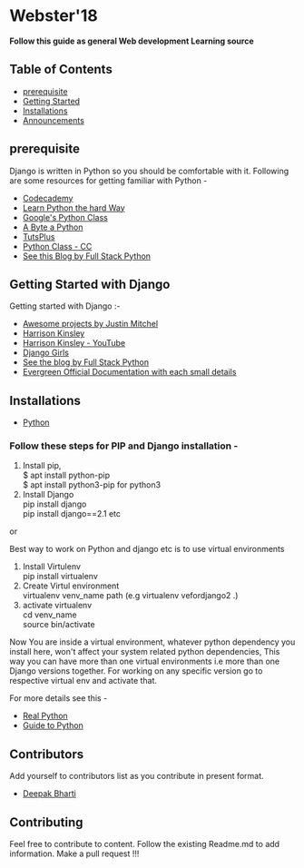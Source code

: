 # Webster'18

__Follow this guide as general Web development Learning source__

## Table of Contents
- [prerequisite](#prerequisite)
- [Getting Started](#getting-started-with-django)
- [Installations](#installations)
- [Announcements](#announcements)

## prerequisite
Django is written in Python so you should be comfortable with it. Following are some resources for getting familiar with Python -

* [Codecademy](https://www.codecademy.com/learn/python)
* [Learn Python the hard Way](https://learnpythonthehardway.org/book/)
* [Google's Python Class](https://developers.google.com/edu/python/)
* [A Byte a Python](https://python.swaroopch.com/)
* [TutsPlus](https://code.tutsplus.com/articles/the-best-way-to-learn-python--net-26288)
* [Python Class - CC](./../Python/2018_03_27_Python-Class-2/)
* [See this Blog by Full Stack Python](https://www.fullstackpython.com/best-python-resources.html)

## Getting Started with Django
Getting started with Django :-

* [Awesome projects by Justin Mitchel](https://www.codingforentrepreneurs.com/projects/)
* [Harrison Kinsley](https://pythonprogramming.net/)
* [Harrison Kinsley - YouTube](https://www.youtube.com/user/sentdex/playlists)
* [Django Girls](https://tutorial.djangogirls.org/en/)
* [See the blog by Full Stack Python](https://www.fullstackpython.com/django.html)
* [Evergreen Official Documentation with each small details](https://docs.djangoproject.com/en/2.1/)

## Installations
* [Python](https://www.python.org/downloads/) <br>

### Follow these steps for PIP and Django installation - 
1. Install pip,   <br>
    $ apt install python-pip <br> 
    $ apt install python3-pip  for python3 <br>
2. Install Django <br>
    pip install django <br>
    pip install django==2.1  etc <br>

or <br>

Best way to work on Python and django etc is to use virtual environments <br>

1. Install Virtulenv <br>
    pip install virtualenv <br>
2. Create Virtul environment <br>
    virtualenv venv_name path (e.g virtualenv vefordjango2 .) <br>
3. activate virtualenv <br>
    cd venv_name <br>
    source bin/activate <br>

Now You are inside a virtual environment, whatever python dependency you install here, won't affect your system related python dependencies, This way you can have more than one virtual environments i.e more than one Django versions together. For working on any specific version go to respective virtual env and activate that.<br>

For more details see this - 

* [Real Python](https://realpython.com/python-virtual-environments-a-primer/)
* [Guide to Python](https://docs.python-guide.org/dev/virtualenvs/)

## Contributors
 Add yourself to contributors list as you contribute in present format.

* [Deepak Bharti](https://github.com/dbads)


## Contributing
Feel free to contribute to content. Follow the existing Readme.md to add information. Make a pull request !!!
